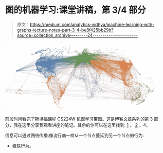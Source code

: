 # 图的机器学习:课堂讲稿，第 3/4 部分

> 原文：<https://medium.com/analytics-vidhya/machine-learning-with-graphs-lecture-notes-part-3-4-be8f425bb29b?source=collection_archive---------24----------------------->

![](img/9f775e55c4446785f484634ef2a9a4ec.png)

前段时间看完了[斯坦福课程 CS224W 机器学习带图](http://web.stanford.edu/class/cs224w/)。这是博客文章系列的第 3 部分，我在这里分享我观看讲座的笔记。其余的你可以在这里找到: [1](https://elizavetalebedeva.com/ml-with-graphs-notes-part-1/) ， [2](https://elizavetalebedeva.com/ml-with-graphs-notes-part-2/) ，4。

信息可以通过网络传播:像流行病一样从一个节点蔓延到另一个节点的行为:

*   级联行为。